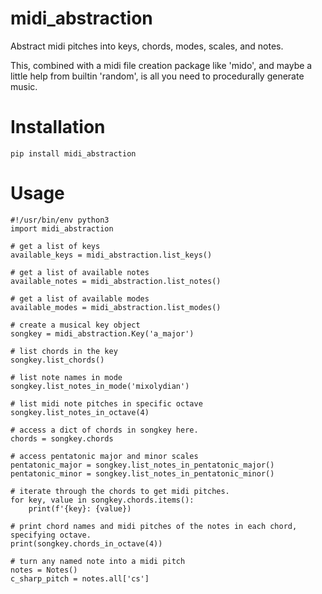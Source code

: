 # midi_abstraction

Abstract midi pitches into keys, chords, modes, scales, and notes.

This, combined with a midi file creation package like 'mido', and maybe a little help from builtin 'random', is all you need to procedurally generate music.


# Installation
```pip install midi_abstraction```

# Usage

```
#!/usr/bin/env python3
import midi_abstraction

# get a list of keys
available_keys = midi_abstraction.list_keys()

# get a list of available notes
available_notes = midi_abstraction.list_notes()

# get a list of available modes
available_modes = midi_abstraction.list_modes()

# create a musical key object
songkey = midi_abstraction.Key('a_major')

# list chords in the key
songkey.list_chords()

# list note names in mode
songkey.list_notes_in_mode('mixolydian')

# list midi note pitches in specific octave
songkey.list_notes_in_octave(4)

# access a dict of chords in songkey here.
chords = songkey.chords

# access pentatonic major and minor scales
pentatonic_major = songkey.list_notes_in_pentatonic_major()
pentatonic_minor = songkey.list_notes_in_pentatonic_minor()

# iterate through the chords to get midi pitches.
for key, value in songkey.chords.items():
	print(f'{key}: {value})

# print chord names and midi pitches of the notes in each chord, specifying octave.
print(songkey.chords_in_octave(4))

# turn any named note into a midi pitch
notes = Notes()
c_sharp_pitch = notes.all['cs']



```
